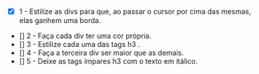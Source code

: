 - [x] 1 - Estilize as divs para que, ao passar o cursor por cima das mesmas, elas ganhem uma borda.
- [] 2 - Faça cada div ter uma cor própria.
- [] 3 - Estilize cada uma das tags h3 .
- [] 4 - Faça a terceira div ser maior que as demais.
- [] 5 - Deixe as tags ímpares h3 com o texto em itálico.
